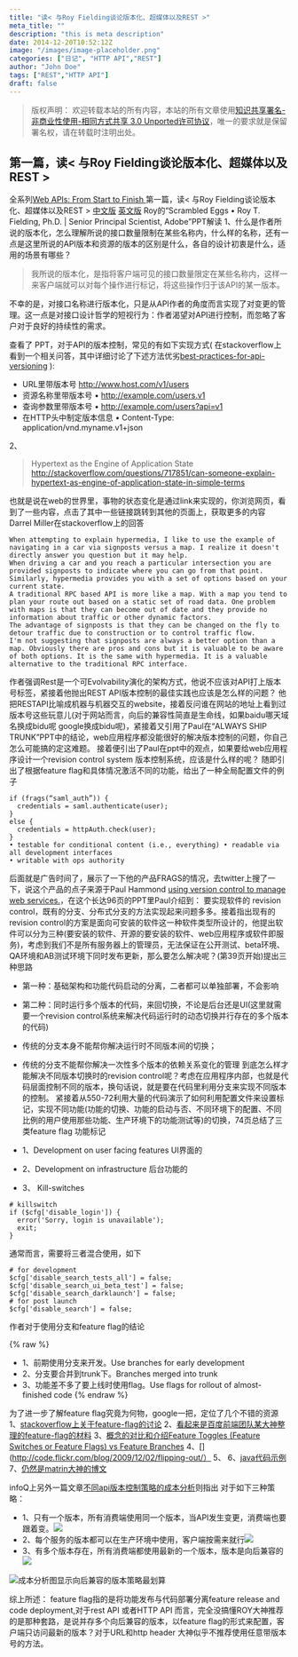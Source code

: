 ```yaml
---
title: "读< 与Roy Fielding谈论版本化、超媒体以及REST >"
meta_title: ""
description: "this is meta description"
date: 2014-12-20T10:52:12Z
image: "/images/image-placeholder.png"
categories: ["日记", "HTTP API","REST"]
author: "John Doe"
tags: ["REST","HTTP API"]
draft: false
---
```



>版权声明：
>欢迎转载本站的所有内容，本站的所有文章使用[知识共享署名-非商业性使用-相同方式共享 3.0 Unported许可协议](http://creativecommons.org/licenses/by-nc-sa/3.0/deed.zh)，唯一的要求就是保留署名权，请在转载时注明出处。

## 第一篇，读< 与Roy Fielding谈论版本化、超媒体以及REST >
全系列[Web APIs: From Start to Finish ](http://www.infoq.com/articles/Web-APIs-From-Start-to-Finish)
第一篇，读< 与Roy Fielding谈论版本化、超媒体以及REST >
[中文版](http://www.infoq.com/cn/articles/roy-fielding-on-versioning)
[英文版](http://www.infoq.com/articles/roy-fielding-on-versioning)
Roy的“Scrambled Eggs • Roy T. Fielding, Ph.D. | Senior Principal Scientist, Adobe”PPT解读
1、什么是作者所说的版本化，怎么理解所说的接口数量限制在某些名称内，什么样的名称，还有一点是这里所说的API版本和资源的版本的区别是什么，各自的设计初衷是什么，适用的场景有哪些？

>我所说的版本化，是指将客户端可见的接口数量限定在某些名称内，这样一来客户端就可以对每个操作进行标记，将这些操作归于该API的某一版本。

不幸的是，对接口名称进行版本化，只是从API作者的角度而言实现了对变更的管理。这一点是对接口设计哲学的短视行为：作者渴望对API进行控制，而忽略了客户对于良好的持续性的需求。

查看了 PPT，对于API的版本控制，常见的有如下实现方式(
在stackoverflow上看到一个相关问答，其中详细讨论了下述方法优劣[best-practices-for-api-versioning](http://stackoverflow.com/questions/389169/best-practices-for-api-versioning/)
):
* URL里带版本号
http://www.host.com/v1/users
* 资源名称里带版本号
• http://example.com/users.v1
* 查询参数里带版本号
• http://example.com/users?api=v1
* 在HTTP头中制定版本信息
• Content-Type: application/vnd.myname.v1+json

2、
>Hypertext as the Engine of Application State
http://stackoverflow.com/questions/717851/can-someone-explain-hypertext-as-engine-of-application-state-in-simple-terms

也就是说在web的世界里，事物的状态变化是通过link来实现的，你浏览网页，看到了一些内容，点击了其中一些链接跳转到其他的页面上，获取更多的内容
 Darrel Miller在stackoverflow上的回答

```{bash}
When attempting to explain hypermedia, I like to use the example of navigating in a car via signposts versus a map. I realize it doesn't directly answer you question but it may help.
When driving a car and you reach a particular intersection you are provided signposts to indicate where you can go from that point. Similarly, hypermedia provides you with a set of options based on your current state.
A traditional RPC based API is more like a map. With a map you tend to plan your route out based on a static set of road data. One problem with maps is that they can become out of date and they provide no information about traffic or other dynamic factors.
The advantage of signposts is that they can be changed on the fly to detour traffic due to construction or to control traffic flow.
I'm not suggesting that signposts are always a better option than a map. Obviously there are pros and cons but it is valuable to be aware of both options. It is the same with hypermedia. It is a valuable alternative to the traditional RPC interface.
```

作者强调Rest是一个可Evolvability演化的架构方式，他说不应该对API打上版本号标签，紧接着他抛出REST API版本控制的最佳实践也应该是怎么样的问题？
他把RESTAPI比喻成机器与机器交互的website，接着反问谁在网站的地址上看到过版本号这些玩意儿(对于网站而言，向后的兼容性简直是生命线，如果baidu哪天域名换成bidu呢 google换成bidu呢)，紧接着又引用了Paul在“ALWAYS SHIP TRUNK”PPT中的结论，web应用程序都没能很好的解决版本控制的问题，你自己怎么可能搞的定这难题。 接着便引出了Paul在ppt中的观点，如果要给web应用程序设计一个revision control system  版本控制系统，应该是什么样的呢？
随即引出了根据feature flag和具体情况激活不同的功能，给出了一种全局配置文件的例子

```{bash}
if (frags(“saml_auth”)) {
  credentials = saml.authenticate(user);
}
else {
  credentials = httpAuth.check(user);
}
• testable for conditional content (i.e., everything) • readable via all development interfaces
• writable with ops authority
```

后面就是广告时间了，展示了一下他的产品FRAGS的情况，去twitter上搜了一下，说这个产品的点子来源于Paul Hammond
[ using version control to manage web services.](http://www.paulhammond.org/2010/06/trunk/)，在这个长达96页的PPT里Paul介绍到：
要实现软件的 revision control，既有的分支、分布式分支的方法实现起来问题多多。接着指出现有的revision control的方案是面向可安装的软件这一种软件类型所设计的，他提出软件可以分为三种(要安装的软件、开源的要安装的软件、web应用程序或软件即服务)，考虑到我们不是所有服务器上的管理员，无法保证在公开测试、beta环境、QA环境和AB测试环境下同时发布更新，那么要怎么解决呢？(第39页开始)提出三种思路
* 第一种：基础架构和功能代码启动的分离，二者都可以单独部署，不会影响
* 第二种：同时运行多个版本的代码，来回切换，不论是后台还是UI(这里就需要一个revision control系统来解决代码运行时的动态切换并行存在的多个版本的代码)

* 传统的分支本身不能帮你解决运行时不同版本间的切换；
* 传统的分支不能帮你解决一次性多个版本的依赖关系变化的管理
到底怎么样才能解决不同版本切换时的revision control呢？考虑在应用程序内部，也就是代码层面控制不同的版本，换句话说，就是要在代码里利用分支来实现不同版本的控制。
紧接着从550-72利用大量的代码演示了如何利用配置文件来设置标记，实现不同功能(功能的切换、功能的启动与否、不同环境下的配置、不同比例的用户使用那些功能、生产环境下的功能测试等)的切换，74页总结了三类feature flag 功能标记
* 1、Development on user facing features UI界面的
* 2、Development on infrastructure 后台功能的
* 3、 Kill-switches

```{bash}
# killswitch
if ($cfg['disable_login']) {
  error('Sorry, login is unavailable');
  exit;
}
```

通常而言，需要将三者混合使用，如下

```{bash}
# for development
$cfg['disable_search_tests_all'] = false;
$cfg['disable_search_ui_beta_test'] = false;
$cfg['disable_search_darklaunch'] = false;
# for post launch
$cfg['disable_search'] = false;
```

作者对于使用分支和feature flag的结论

{% raw %}
* 1、前期使用分支来开发。Use branches for early development
* 2、分支要合并到trunk下。Branches merged into trunk
* 3、功能差不多了要上线时使用flag。Use flags for rollout of almost-finished code
{% endraw %}

为了进一步了解feature flag究竟为何物，google一把，定位了几个不错的资源
1、[stackoverflow上关于feature-flag的讨论](http://stackoverflow.com/questions/7707383/what-is-a-feature-flag)
2、[看起来是百度前端团队某大神整理的feature-flag的材料](https://github.com/wangcheng714/feature-flag)
3、[概念的对比和介绍Feature Toggles (Feature Switches or Feature Flags) vs Feature Branches](http://technologyconversations.com/2014/08/26/feature-toggles-feature-switches-or-feature-flags-vs-feature-branches/)
4、[](http://code.flickr.com/blog/2009/12/02/flipping-out/）
5、[](http://techblog.outbrain.com/tag/feature-flags/)
6、[java代码示例](https://github.com/toutantic/featureflags)
7、[仍然是matrin大神的博文](http://martinfowler.com/bliki/FeatureToggle.html)



infoQ上另外一篇文章[不同api版本控制策略的成本分析](http://www.infoq.com/news/2013/12/api-versioning/)则指出
对于如下三种策略：
* 1、只有一个版本，所有消费端使用同一个版本，当API发生变更，消费端也要跟着变。![](first-type-version.png)
* 2、每个服务的版本都可以在生产环境中使用，客户端按需来就行![](second-type-version.png)
* 3、有多个版本存在，所有消费端都使用最新的一个版本，版本是向后兼容的![](third-type-version.png)

![成本分析图](../../../../images/version-type-cost.png)显示向后兼容的版本策略最划算








综上所述：
feature flag指的是将功能发布与代码部署分离feature release and code deployment,对于rest API 或者HTTP API 而言，完全没搞懂ROY大神推荐的是那种套路，是说并存多个向后兼容的版本，以feature flag的形式来配置，客户端只访问最新的版本？对于URL和http header 大神似乎不推荐使用任意带版本号的方法。
